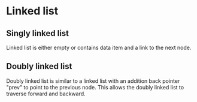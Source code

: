# Linked list

## Singly linked list
Linked list is either empty or contains data item and a link to the next node.


## Doubly linked list
Doubly linked list is similar to a linked list with an addition back pointer "prev" to point to the previous node. This allows the doubly linked list to traverse forward and backward.
